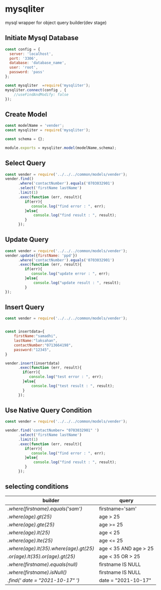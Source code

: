 # mysqliter
mysql wrapper for object query builder(dev stage)

## Initiate Mysql Database   

```javascript
const config = {
  server: 'localhost',
  port: '3306',
  database: 'database_name',
  user: 'root',
  password: 'pass'
};

const mysqliter  =require('mysqliter');
mysqliter.connect(config , {
    //useFindAndModify: false
});
```

## Create Model    

```javascript
const modelName = 'vender';
const mysqliter = require('mysqliter');

const schema = {};

module.exports = mysqliter.model(modelName,schema);
```

## Select Query

```javascript
const vender = require('../../../common/models/vender');
vender.find()
      .where('contactNumber').equals('0703032901')
      .select('firstName lastName')
      .limit(1)
      .exec(function (err, result){       
         if(err){
            console.log("find error : ", err);
         }else{
             console.log("find result : ", result);
         }
      });
```

## Update Query

```javascript
const vender = require('../../../common/models/vender');
vender.update({firstName: 'ppd'})
      .where('contactNumber').equals('0703032901')
      .exec(function (err, result){
         if(err){
            console.log("update error : ", err);
         }else{
             console.log("update result : ", result);
         }
});
```

## Insert Query

```javascript
const vender = require('../../../common/models/vender');


const insertdata={
    firstName:"samadhi",
    lastName:"laksahan",
    contactNumber:"0713664198",
    password:"12345",
}

vender.insert(insertdata)
      .exec(function (err, result){
        if(err){
           console.log("test error : ", err);
        }else{
            console.log("test result : ", result);
        }
      });

```

## Use Native Query Condition

```javascript
const vender = require('../../../common/models/vender');

vender.find('contactNumber= "0703032901" ')
      .select('firstName lastName')
      .limit(1)
      .exec(function (err, result){       
         if(err){
            console.log("find error : ", err);
         }else{
             console.log("find result : ", result);
         }
      });
```

## selecting conditions

builder | query
--- |  ---
*.where(firstname).equals('sam')* | firstname='sam'
*.where(age).gt(25)* |  age > 25
*.where(age).gte(25)* |  age >= 25
*.where(age).lt(25)* |  age < 25
*.where(age).lte(25)* |  age <= 25
*.where(age).lt(35).where(age).gt(25)* |  age < 35 AND age > 25
*.or(age).lt(35).or(age).gt(25)* |  age < 35  OR > 25
*.where(firstname).equals(null)* |  firstname IS NULL
*.where(firstname).isNull()* |  firstname IS NULL
*.find(' date = "2021-10-17" ')* |  date = "2021-10-17"
